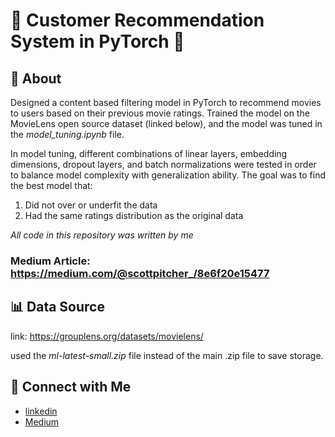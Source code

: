 # 🎥 Customer Recommendation System in PyTorch 🎥
## 💬 About
Designed a content based filtering model in PyTorch to recommend movies to users based on their previous movie ratings. Trained the model on the MovieLens open source dataset (linked below), and the model was tuned in the *model_tuning.ipynb* file.

In model tuning, different combinations of linear layers, embedding dimensions, dropout layers, and batch normalizations were tested in order to balance model complexity with generalization ability. The goal was to find the best model that:
1. Did not over or underfit the data
2. Had the same ratings distribution as the original data

*All code in this repository was written by me*
### Medium Article: https://medium.com/@scottpitcher_/8e6f20e15477

## 📊 Data Source
link: https://grouplens.org/datasets/movielens/

used the *ml-latest-small.zip* file instead of the main .zip file to save storage.

## 👥 Connect with Me
- [linkedin](https://www.linkedin.com/in/scottpitcher1)
- [Medium](https://medium.com/@scottpitcher_)


